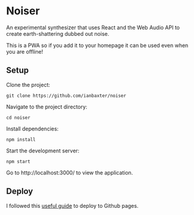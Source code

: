 # Noiser
 
An experimental synthesizer that uses React and the Web Audio API to create earth-shattering dubbed out noise.

This is a PWA so if you add it to your homepage it can be used even when you are offline!

## Setup

Clone the project: 
```
git clone https://github.com/ianbaxter/noiser
```

Navigate to the project directory:
```
cd noiser
```

Install dependencies:
```
npm install
```

Start the development server:
```
npm start
```

Go to http://localhost:3000/ to view the application.

## Deploy

I followed this [useful guide](https://medium.com/the-andela-way/how-to-deploy-your-react-application-to-github-pages-in-less-than-5-minutes-8c5f665a2d2a) to deploy to Github pages. 

